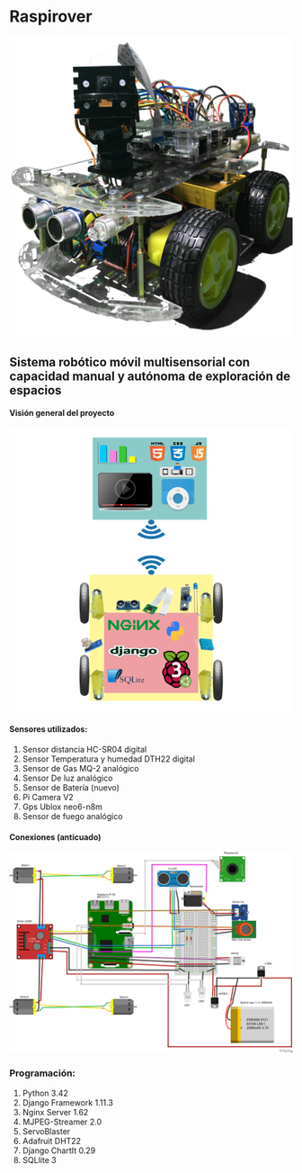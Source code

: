 # Raspirover

![](https://github.com/erhnam/Raspirover/blob/master/media/raspirover.png)


## Sistema robótico móvil multisensorial con capacidad manual y autónoma de exploración de espacios


#### Visión general del proyecto

![](https://github.com/erhnam/Raspirover/blob/master/fotos/vision.png)

#### Sensores utilizados:  

1. Sensor distancia HC-SR04 digital
2. Sensor Temperatura y humedad DTH22 digital
3. Sensor de Gas MQ-2 analógico
4. Sensor De luz analógico
5. Sensor de Batería (nuevo)
6. Pi Camera V2
7. Gps Ublox neo6-n8m
8. Sensor de fuego analógico

#### Conexiones (anticuado)

![](https://github.com/erhnam/Raspirover/blob/master/fotos/estructura.png)

### Programación:

1. Python 3.42
2. Django Framework 1.11.3
3. Nginx Server 1.62   
4. MJPEG-Streamer 2.0
5. ServoBlaster
6. Adafruit DHT22
7. Django ChartIt 0.29
8. SQLlite 3
